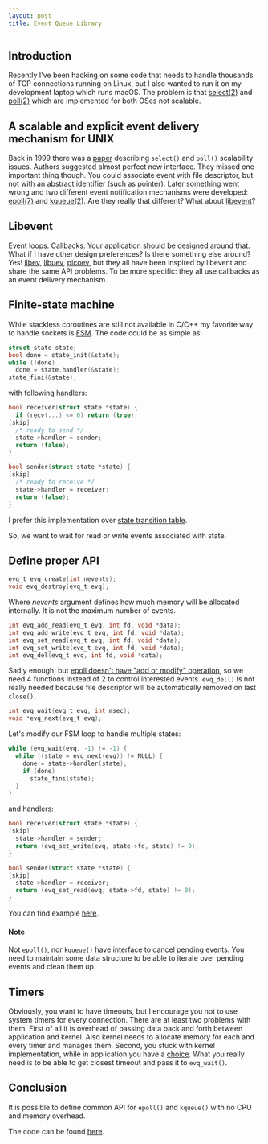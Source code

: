 ```yaml
---
layout: post
title: Event Queue Library
---
```


## Introduction

Recently I've been hacking on some code that needs to handle thousands of TCP connections running on Linux, but I also wanted to run it on my development laptop which runs macOS. The problem is that [select(2)](http://man7.org/linux/man-pages/man2/select.2.html) and [poll(2)](http://man7.org/linux/man-pages/man2/poll.2.html) which are implemented for both OSes not scalable.

## A scalable and explicit event delivery mechanism for UNIX

Back in 1999 there was a [paper](https://www.usenix.org/legacy/event/usenix99/full_papers/banga/banga.pdf) describing `select()` and `poll()` scalability issues. Authors suggested almost perfect new interface. They missed one important thing though. You could associate event with file descriptor, but not with an abstract identifier (such as pointer). Later something went wrong and two different event notification mechanisms were developed: [epoll(7)](http://man7.org/linux/man-pages/man7/epoll.7.html) and [kqueue(2)](https://www.freebsd.org/cgi/man.cgi?query=kqueue). Are they really that different? What about [libevent](http://libevent.org/)?

## Libevent

Event loops. Callbacks. Your application should be designed around that. What if I have other design preferences? Is there something else around? Yes! [libev](http://software.schmorp.de/pkg/libev.html), [libuev](https://github.com/troglobit/libuev), [picoev](https://github.com/kazuho/picoev), but they all have been inspired by libevent and share the same API problems. To be more specific: they all use callbacks as an event delivery mechanism.

## Finite-state machine

While stackless coroutines are still not available in C/C++ my favorite way to handle sockets is [FSM](https://en.wikipedia.org/wiki/Finite-state_machine). The code could be as simple as:

```c
struct state state;
bool done = state_init(&state);
while (!done)
  done = state.handler(&state);
state_fini(&state);
```
with following handlers:
```c
bool receiver(struct state *state) {
  if (recv(...) <= 0) return (true);
[skip]
  /* ready to send */
  state->handler = sender;
  return (false);
}

bool sender(struct state *state) {
[skip]
  /* ready to receive */
  state->handler = receiver;
  return (false);
}
```

I prefer this implementation over [state transition table](https://en.wikipedia.org/wiki/State_transition_table).

So, we want to wait for read or write events associated with state.

## Define proper API

```c
evq_t evq_create(int nevents);
void evq_destroy(evq_t evq);
```

Where _nevents_ argument defines how much memory will be allocated internally. It is not the maximum number of events.

```c
int evq_add_read(evq_t evq, int fd, void *data);
int evq_add_write(evq_t evq, int fd, void *data);
int evq_set_read(evq_t evq, int fd, void *data);
int evq_set_write(evq_t evq, int fd, void *data);
int evq_del(evq_t evq, int fd, void *data);
```

Sadly enough, but [epoll doesn't have "add or modify" operation](https://groups.google.com/forum/#!topic/fa.linux.kernel/S1Fj2L2ZO7Y), so we need 4 functions instead of 2 to control interested events. `evq_del()` is not really needed because file descriptor will be automatically removed on last `close()`.

```c
int evq_wait(evq_t evq, int msec);
void *evq_next(evq_t evq);
```

Let's modify our FSM loop to handle multiple states:

```c
while (evq_wait(evq, -1) != -1) {
  while ((state = evq_next(evq)) != NULL) {
    done = state->handler(state);
    if (done)
      state_fini(state);
  }
}
```
and handlers:
```c
bool receiver(struct state *state) {
[skip]
  state->handler = sender;
  return (evq_set_write(evq, state->fd, state) != 0);
}

bool sender(struct state *state) {
[skip]
  state->handler = receiver;
  return (evq_set_read(evq, state->fd, state) != 0);
}
```

You can find example [here](https://github.com/z0nt/libevq/blob/master/examples/echo.c).

#### Note

Not `epoll()`, nor `kqueue()` have interface to cancel pending events. You need to maintain some data structure to be able to iterate over pending events and clean them up.

## Timers

Obviously, you want to have timeouts, but I encourage you not to use system timers for every connection. There are at least two problems with them. First of all it is overhead of passing data back and forth between application and kernel. Also kernel needs to allocate memory for each and every timer and manages them. Second, you stuck with kernel implementation, while in application you have a [choice](https://blog.acolyer.org/2015/11/23/hashed-and-hierarchical-timing-wheels/). What you really need is to be able to get closest timeout and pass it to `evq_wait()`.

## Conclusion

It is possible to define common API for `epoll()` and `kqueue()` with no CPU and memory overhead.

The code can be found [here](https://github.com/z0nt/libevq).
